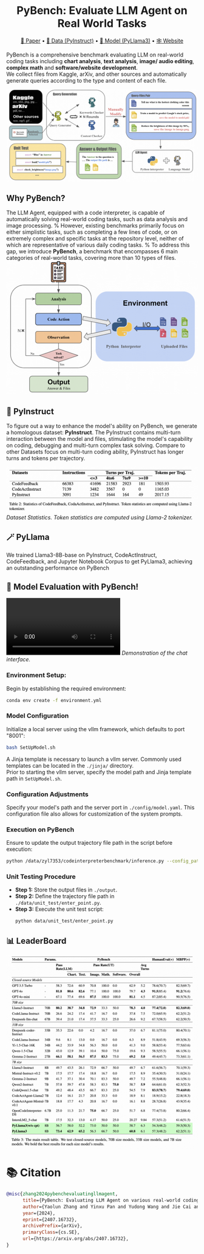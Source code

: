 <h1 align="center"> PyBench: Evaluate LLM Agent on Real World Tasks </h1>

<p align="center">
<a href="https://arxiv.org/abs/2407.16732">📃 Paper</a>
•
<a href="https://huggingface.co/datasets/Mercury7353/PyInstruct" >🤗 Data (PyInstruct)</a>
•
<a href="https://huggingface.co/Mercury7353/PyLlama3" >🤗 Model (PyLlama3)</a>
•
<a href="https://mercury7353.github.io/pybench.github.io/" >🕸️ Website</a>
</p>  


PyBench is a comprehensive benchmark evaluating LLM on real-world coding tasks including **chart analysis**, **text analysis**, **image/ audio editing**, **complex math** and **software/website development**.  
 We collect files from Kaggle, arXiv, and other sources and automatically generate queries according to the type and content of each file.  

![Overview](images/main.png)   




## Why PyBench?

The LLM Agent, equipped with a code interpreter, is capable of automatically solving real-world coding tasks, such as data analysis and image processing.
%
However, existing benchmarks primarily focus on either simplistic tasks, such as completing a few lines of code, or on extremely complex and specific tasks at the repository level, neither of which are representative of various daily coding tasks. 
%
To address this gap, we introduce **PyBench**, a benchmark that encompasses 6 main categories of real-world tasks, covering more than 10 types of files. 
![How PyBench Works](images/generateTraj.png)   

## 📁 PyInstruct

To figure out a way to enhance the model's ability on PyBench, we generate a homologous dataset: **PyInstruct**. The PyInstruct contains multi-turn interaction between the model and files, stimulating the model's capability on coding, debugging and multi-turn complex task solving.  Compare to other Datasets focus on multi-turn coding ability, PyInstruct has longer turns and tokens per trajectory.  

![Data Statistics](images/data.png)
*Dataset Statistics. Token statistics are computed using Llama-2 tokenizer.*

## 🪄 PyLlama

We trained Llama3-8B-base on PyInstruct, CodeActInstruct, CodeFeedback, and Jupyter Notebook Corpus to get PyLlama3, achieving an outstanding performance on PyBench


## 🚀 Model Evaluation with PyBench! 
<video src="https://github.com/Mercury7353/PyBench/assets/103104011/fef85310-55a3-4ee8-a441-612e7dbbaaab"> </video> 
*Demonstration of the chat interface.* 
### Environment Setup: 
Begin by establishing the required environment:   

```bash 
conda env create -f environment.yml
```   

### Model Configuration 
Initialize a local server using the vllm framework, which defaults to port "8001":     

```bash 
bash SetUpModel.sh
```   


A Jinja template is necessary to launch a vllm server. Commonly used templates can be located in the `./jinja/` directory.  
Prior to starting the vllm server, specify the model path and Jinja template path in `SetUpModel.sh`.     
### Configuration Adjustments   
Specify your model's path and the server port in `./config/model.yaml`. This configuration file also allows for customization of the system prompts.  
### Execution on PyBench  
Ensure to update the output trajectory file path in the script before execution:    

```bash 
python /data/zyl7353/codeinterpreterbenchmark/inference.py --config_path ./config/<your config>.yaml --task_path ./data/meta/task.json --output_path <your trajectory.jsonl path>
```  


### Unit Testing Procedure   
- **Step 1:** Store the output files in `./output`.
- **Step 2:** Define the trajectory file path in
  `./data/unit_test/enter_point.py`.
- **Step 3:** Execute the unit test script: 
  ```bash
  python data/unit_test/enter_point.py  
  ```
  
## 📊 LeaderBoard 
![LLM Leaderboard](images/leaderboard.png)   
# 📚 Citation 
```bibtex
@misc{zhang2024pybenchevaluatingllmagent,
      title={PyBench: Evaluating LLM Agent on various real-world coding tasks}, 
      author={Yaolun Zhang and Yinxu Pan and Yudong Wang and Jie Cai and Zhi Zheng and Guoyang Zeng and Zhiyuan Liu},
      year={2024},
      eprint={2407.16732},
      archivePrefix={arXiv},
      primaryClass={cs.SE},
      url={https://arxiv.org/abs/2407.16732}, 
}
``` 
